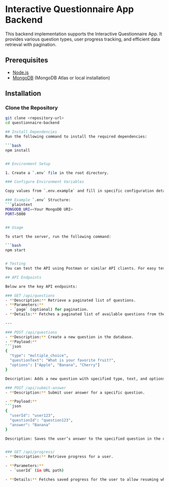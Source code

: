 # Interactive Questionnaire App Backend

This backend implementation supports the Interactive Questionnaire App. It provides various question types, user progress tracking, and efficient data retrieval with pagination.

## Prerequisites

- [Node.js](https://nodejs.org/)
- [MongoDB](https://www.mongodb.com/) (MongoDB Atlas or local installation)

## Installation

### Clone the Repository
```bash
git clone <repository-url>
cd questionnaire-backend

## Install Dependencies
Run the following command to install the required dependencies:

```bash
npm install


## Environment Setup

1. Create a `.env` file in the root directory.

### Configure Environment Variables

Copy values from `.env.example` and fill in specific configuration details.

### Example `.env` Structure:
```plaintext
MONGODB_URI=<Your MongoDB URI>
PORT=5000


## Usage

To start the server, run the following command:

```bash
npm start


# Testing
You can test the API using Postman or similar API clients. For easy testing, a Postman collection can be provided upon request.

## API Endpoints

Below are the key API endpoints:

### GET /api/questions
- **Description:** Retrieve a paginated list of questions.
- **Parameters:** 
  - `page` (optional) for pagination.
- **Details:** Fetches a paginated list of available questions from the database.

---

### POST /api/questions
- **Description:** Create a new question in the database.
- **Payload:**
```json
{
  "type": "multiple_choice",
  "questionText": "What is your favorite fruit?",
  "options": ["Apple", "Banana", "Cherry"]
}

Description: Adds a new question with specified type, text, and options.

### POST /api/submit-answer
- **Description:** Submit user answer for a specific question.

- **Payload:**
```json
{
  "userId": "user123",
  "questionId": "question123",
  "answer": "Banana"
}

Description: Saves the user’s answer to the specified question in the database.


### GET /api/progress/
- **Description:** Retrieve progress for a user.

- **Parameters:**
  - `userId` (in URL path)

- **Details:** Fetches saved progress for the user to allow resuming where they left off.
